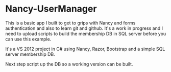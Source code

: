 Nancy-UserManager
=================
This is a basic app I built to get to grips with Nancy and forms authentication and also to learn git and github.
It's a work in progress and I need to upload scripts to build the membership DB in SQL server before you can use this example.

It's a VS 2012 project in C# using Nancy, Razor, Bootstrap and a simple SQL server membership DB.

Next step script up the DB so a working version can be built.

